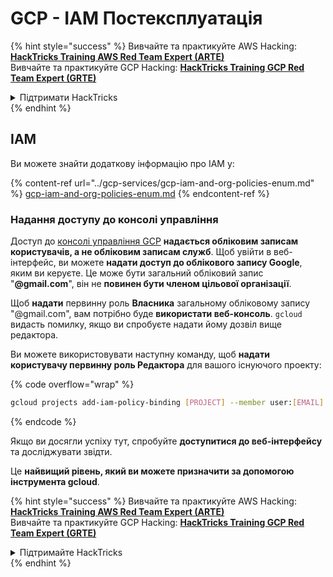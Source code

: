 # GCP - IAM Постексплуатація

{% hint style="success" %}
Вивчайте та практикуйте AWS Hacking:<img src="../../../.gitbook/assets/image (1) (1) (1) (1).png" alt="" data-size="line">[**HackTricks Training AWS Red Team Expert (ARTE)**](https://training.hacktricks.xyz/courses/arte)<img src="../../../.gitbook/assets/image (1) (1) (1) (1).png" alt="" data-size="line">\
Вивчайте та практикуйте GCP Hacking: <img src="../../../.gitbook/assets/image (2) (1).png" alt="" data-size="line">[**HackTricks Training GCP Red Team Expert (GRTE)**<img src="../../../.gitbook/assets/image (2) (1).png" alt="" data-size="line">](https://training.hacktricks.xyz/courses/grte)

<details>

<summary>Підтримати HackTricks</summary>

* Перевірте [**плани підписки**](https://github.com/sponsors/carlospolop)!
* **Приєднуйтесь до** 💬 [**групи Discord**](https://discord.gg/hRep4RUj7f) або [**групи Telegram**](https://t.me/peass) або **слідкуйте** за нами в **Twitter** 🐦 [**@hacktricks\_live**](https://twitter.com/hacktricks_live)**.**
* **Діліться хакерськими трюками, подаючи PR до** [**HackTricks**](https://github.com/carlospolop/hacktricks) та [**HackTricks Cloud**](https://github.com/carlospolop/hacktricks-cloud) репозиторіїв на GitHub.

</details>
{% endhint %}

## IAM <a href="#service-account-impersonation" id="service-account-impersonation"></a>

Ви можете знайти додаткову інформацію про IAM у:

{% content-ref url="../gcp-services/gcp-iam-and-org-policies-enum.md" %}
[gcp-iam-and-org-policies-enum.md](../gcp-services/gcp-iam-and-org-policies-enum.md)
{% endcontent-ref %}

### Надання доступу до консолі управління <a href="#granting-access-to-management-console" id="granting-access-to-management-console"></a>

Доступ до [консолі управління GCP](https://console.cloud.google.com) **надається обліковим записам користувачів, а не обліковим записам служб**. Щоб увійти в веб-інтерфейс, ви можете **надати доступ до облікового запису Google**, яким ви керуєте. Це може бути загальний обліковий запис "**@gmail.com**", він не **повинен бути членом цільової організації**.

Щоб **надати** первинну роль **Власника** загальному обліковому запису "@gmail.com", вам потрібно буде **використати веб-консоль**. `gcloud` видасть помилку, якщо ви спробуєте надати йому дозвіл вище редактора.

Ви можете використовувати наступну команду, щоб **надати користувачу первинну роль Редактора** для вашого існуючого проекту:

{% code overflow="wrap" %}
```bash
gcloud projects add-iam-policy-binding [PROJECT] --member user:[EMAIL] --role roles/editor
```
{% endcode %}

Якщо ви досягли успіху тут, спробуйте **доступитися до веб-інтерфейсу** та досліджувати звідти.

Це **найвищий рівень, який ви можете призначити за допомогою інструмента gcloud**.

{% hint style="success" %}
Вивчайте та практикуйте AWS Hacking:<img src="../../../.gitbook/assets/image (1) (1) (1) (1).png" alt="" data-size="line">[**HackTricks Training AWS Red Team Expert (ARTE)**](https://training.hacktricks.xyz/courses/arte)<img src="../../../.gitbook/assets/image (1) (1) (1) (1).png" alt="" data-size="line">\
Вивчайте та практикуйте GCP Hacking: <img src="../../../.gitbook/assets/image (2) (1).png" alt="" data-size="line">[**HackTricks Training GCP Red Team Expert (GRTE)**<img src="../../../.gitbook/assets/image (2) (1).png" alt="" data-size="line">](https://training.hacktricks.xyz/courses/grte)

<details>

<summary>Підтримайте HackTricks</summary>

* Перевірте [**плани підписки**](https://github.com/sponsors/carlospolop)!
* **Приєднуйтесь до** 💬 [**групи Discord**](https://discord.gg/hRep4RUj7f) або [**групи telegram**](https://t.me/peass) або **слідкуйте** за нами в **Twitter** 🐦 [**@hacktricks\_live**](https://twitter.com/hacktricks_live)**.**
* **Діліться хакерськими трюками, надсилаючи PR до** [**HackTricks**](https://github.com/carlospolop/hacktricks) та [**HackTricks Cloud**](https://github.com/carlospolop/hacktricks-cloud) репозиторіїв на github.

</details>
{% endhint %}
